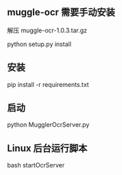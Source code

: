 
## muggle-ocr 需要手动安装
解压 muggle-ocr-1.0.3.tar.gz

python setup.py install

## 安装


pip install  -r requirements.txt

## 启动
python MugglerOcrServer.py


## Linux 后台运行脚本

bash startOcrServer
